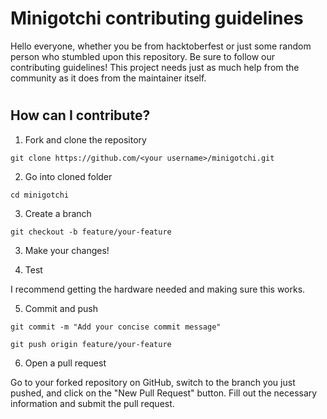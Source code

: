 # Minigotchi contributing guidelines
Hello everyone, whether you be from hacktoberfest or just some random person who stumbled upon this repository. Be sure to follow our contributing guidelines! This project needs just as much help from the community as it does from the maintainer itself.
#
## How can I contribute?
1. Fork and clone the repository

`git clone https://github.com/<your username>/minigotchi.git`

2. Go into cloned folder

`cd minigotchi`

3. Create a branch

`git checkout -b feature/your-feature`

3. Make your changes!

4. Test

I recommend getting the hardware needed and making sure this works.

5. Commit and push

`git commit -m "Add your concise commit message"`

`git push origin feature/your-feature`

6. Open a pull request

Go to your forked repository on GitHub, switch to the branch you just pushed, and click on the "New Pull Request" button. Fill out the necessary information and submit the pull request.
